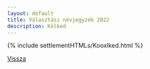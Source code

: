 ```yaml
---
layout: default
title: Választási névjegyzék 2022
description: Kölked
---
```


{% include settlementHTMLs/Kooxlked.html %}

[Vissza](./)